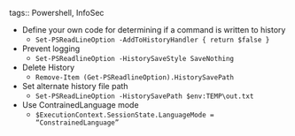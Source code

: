 tags:: Powershell, InfoSec

- Define your own code for determining if a command is written to history
	- `Set-PSReadLineOption -AddToHistoryHandler { return $false }`
- Prevent logging
	- `Set-PSReadlineOption -HistorySaveStyle SaveNothing`
- Delete History
	- `Remove-Item (Get-PSReadlineOption).HistorySavePath`
- Set alternate history file path
	- `Set-PSReadLineOption -HistorySavePath $env:TEMP\out.txt`
- Use ContrainedLanguage mode
	- `$ExecutionContext.SessionState.LanguageMode = “ConstrainedLanguage”`